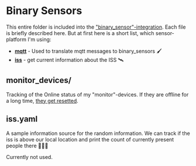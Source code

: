 # Binary Sensors  #

This entire folder is included into the ["binary_sensor"-integration](https://www.home-assistant.io/integrations/binary_sensor/). Each file is briefly described here. But at first here is a short list, which sensor-platform I'm using:

- **[mqtt](https://www.home-assistant.io/integrations/binary_sensor.mqtt/)** - Used to translate mqtt messages to binary_sensors 🖌
- **[iss](https://www.home-assistant.io/integrations/iss/)** - get current information about the ISS 🛰

## monitor_devices/ ##

Tracking of the Online status of my "monitor"-devices. If they are offline for a long time, [they get resetted](/config/automations/presence/bt_first_floor.yaml).

## iss.yaml ##

A sample information source for the random information. We can track if the iss is above our local location and print the count of currently present people there 👩🏼‍🚀

Currently not used.

